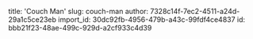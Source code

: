 title: 'Couch Man'
slug: couch-man
author: 7328c14f-7ec2-4511-a24d-29a1c5ce23eb
import_id: 30dc92fb-4956-479b-a43c-99fdf4ce4837
id: bbb21f23-48ae-499c-929d-a2cf933c4d39

